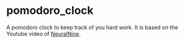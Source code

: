 # pomodoro_clock
A pomodoro clock to keep track of you hard work.
It is based on the Youtube video of [NeuralNine](https://www.youtube.com/watch?v=FJeXp5yZd-g).
